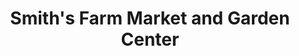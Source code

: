 ---
title: "Smith's Farm Market and Garden Center"
url: /benson/smiths-farm-market-and-garden-center/
shop: Garten-Center
---